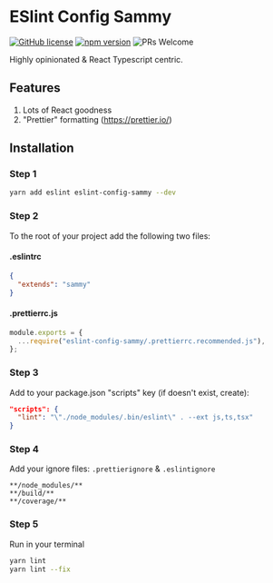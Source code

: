 # ESlint Config Sammy

[![GitHub license](https://img.shields.io/badge/license-MIT-blue.svg)](https://github.com/sammysaglam/eslint-config-sammy/blob/master/LICENSE)
[![npm version](https://img.shields.io/npm/v/eslint-config-sammy.svg?style=flat)](https://www.npmjs.com/package/eslint-config-sammy)
![PRs Welcome](https://img.shields.io/badge/PRs-welcome-brightgreen.svg)

Highly opinionated & React Typescript centric.

## Features

1. Lots of React goodness
2. "Prettier" formatting (<https://prettier.io/>)

## Installation

### Step 1

```bash
yarn add eslint eslint-config-sammy --dev
```

### Step 2

To the root of your project add the following two files:

#### .eslintrc

```json
{
  "extends": "sammy"
}
```

#### .prettierrc.js

```javascript
module.exports = {
  ...require("eslint-config-sammy/.prettierrc.recommended.js"),
};
```

### Step 3

Add to your package.json "scripts" key (if doesn't exist, create):

```json
"scripts": {
  "lint": "\"./node_modules/.bin/eslint\" . --ext js,ts,tsx"
}
```

### Step 4

Add your ignore files: `.prettierignore` & `.eslintignore`

```
**/node_modules/**
**/build/**
**/coverage/**
```

### Step 5

Run in your terminal

```bash
yarn lint
yarn lint --fix
```
